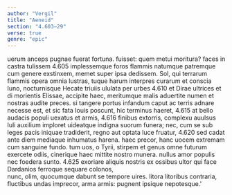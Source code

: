 ```yaml
---
author: "Vergil"
title: "Aeneid"
section: "4.603–29"
verse: true
genre: "epic"
---
```


uerum anceps pugnae fuerat fortuna. fuisset:
quem metui moritura? faces in castra tulissem
4.605
implessemque foros flammis natumque patremque
cum genere exstinxem, memet super ipsa dedissem.
Sol, qui terrarum flammis opera omnia lustras,
tuque harum interpres curarum et conscia Iuno,
nocturnisque Hecate triuiis ululata per urbes
4.610
et Dirae ultrices et di morientis Elissae,
accipite haec, meritumque malis aduertite numen
et nostras audite preces. si tangere portus
infandum caput ac terris adnare necesse est,
et sic fata Iouis poscunt, hic terminus haeret,
4.615
at bello audacis populi uexatus et armis,
4.616
finibus extorris, complexu auulsus Iuli
auxilium imploret uideatque indigna suorum
funera; nec, cum se sub leges pacis iniquae
tradiderit, regno aut optata luce fruatur,
4.620
sed cadat ante diem mediaque inhumatus harena.
haec precor, hanc uocem extremam cum sanguine fundo.
tum uos, o Tyrii, stirpem et genus omne futurum
exercete odiis, cinerique haec mittite nostro
munera. nullus amor populis nec foedera sunto.
4.625
exoriare aliquis nostris ex ossibus ultor
qui face Dardanios ferroque sequare colonos,  
nunc, olim, quocumque dabunt se tempore uires.
litora litoribus contraria, fluctibus undas
imprecor, arma armis: pugnent ipsique nepotesque.'